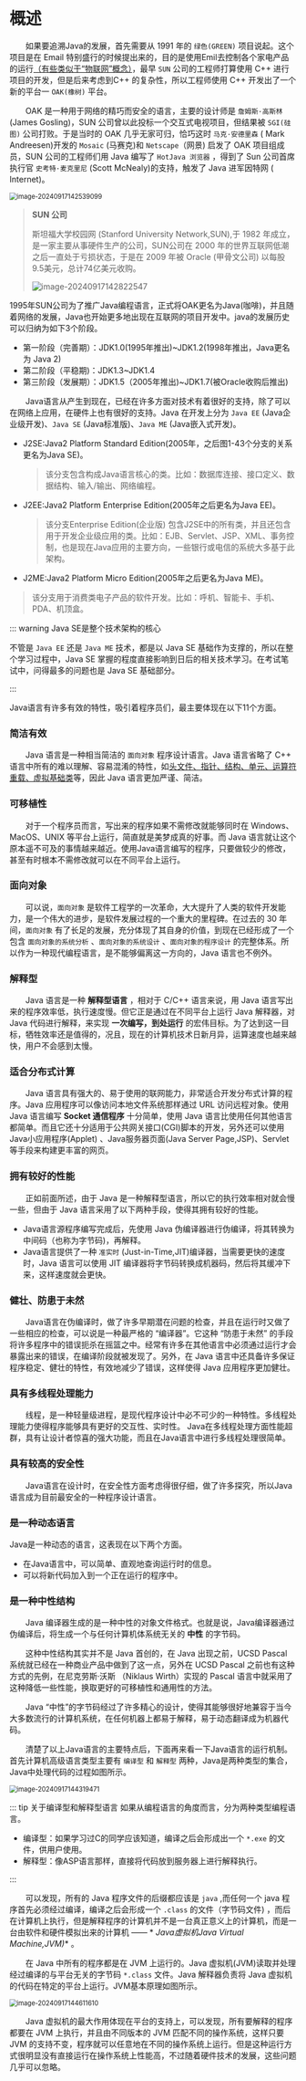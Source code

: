 # 概述

&emsp;&emsp;如果要追溯Java的发展，首先需要从 1991 年的 `绿色(GREEN)` 项目说起。这个项目是在 Email
特别盛行的时候提出来的，目的是使用Emil去控制各个家电产品的运行<u>（有些类似于“物联网”概念）</u>，最早 `SUN` 公司的工程师打算使用
C++ 进行项目的开发，但是后来考虑到C++ 的复杂性，所以工程师使用 C++ 开发出了一个新的平台一 `OAK(橡树)` 平台。

&emsp;&emsp;OAK 是一种用于网络的精巧而安全的语言，主要的设计师是 `詹姆斯·高斯林` (James Gosling)，SUN
公司曾以此投标一个交互式电视项目，但结果被 `SGI(硅图)` 公司打败。于是当时的 OAK 几乎无家可归，恰巧这时 `马克·安德里森` (
Mark Andreesen)开发的 `Mosaic` (马赛克)和 `Netscape`（网景) 启发了 OAK 项目组成员，SUN 公司的工程师们用 Java
编写了 `HotJava 浏览器` ，得到了 Sun 公司首席执行官 `史考特·麦克里尼` (Scott McNealy)的支持，触发了 Java 进军因特网 (
Internet)。

<img src="http://niu.ochiamalu.top/image-20240917142539099.png" alt="image-20240917142539099" style="zoom:80%;margin:0 auto" />

> **SUN 公司**
>
> 斯坦福大学校园网 (Stanford University Network,SUN),于 1982 年成立，是一家主要从事硬件生产的公司，SUN公司在 2000
> 年的世界互联网低潮之后一直处于亏损状态，于是在 2009 年被 Oracle (甲骨文公司) 以每股9.5美元，总计74亿美元收购。
>
> ![image-20240917142822547](http://niu.ochiamalu.top/image-20240917142822547.png)

​ 1995年SUN公司为了推广Java编程语言，正式将OAK更名为Java(咖啡)，并且随着网络的发展，Java也开始更多地出现在互联网的项目开发中。java的发展历史可以归纳为如下3个阶段。

- 第一阶段（完善期）：JDK1.0(1995年推出)~JDK1.2(1998年推出，Java更名为 Java 2)
- 第二阶段（平稳期)：JDK1.3~JDK1.4
- 第三阶段（发展期）：JDK1.5（2005年推出)~JDK1.7(被Oracle收购后推出)

&emsp;&emsp;Java语言从产生到现在，已经在许多方面对技术有着很好的支持，除了可以在网络上应用，在硬件上也有很好的支持。Java
在开发上分为 `Java EE` (Java企业级开发)、`Java SE` (Java标准版)、`Java ME`  (Java嵌入式开发)。

- J2SE:Java2 Platform Standard Edition(2005年，之后图1-43个分支的关系更名为Java SE)。

  > 该分支包含构成Java语言核心的类。比如：数据库连接、接口定义、数据结构、输入/输出、网络编程。

- J2EE:Java2 Platform Enterprise Edition(2005年之后更名为Java EE)。

  > 该分支Enterprise Edition(企业版)
  包含J2SE中的所有类，并且还包含用于开发企业级应用的类。比如：EJB、Servlet、JSP、XML、事务控制，也是现在Java应用的主要方向，一些银行或电信的系统大多基于此架构。

- J2ME:Java2 Platform Micro Edition(2005年之后更名为Java ME)。

> 该分支用于消费类电子产品的软件开发。比如：呼机、智能卡、手机、PDA、机顶盒。

::: warning Java SE是整个技术架构的核心

不管是 `Java EE` 还是 `Java ME` 技术，都是以 Java SE 基础作为支撑的，所以在整个学习过程中，Java SE
掌握的程度直接影响到日后的相关技术学习。在考试笔试中，问得最多的问题也是 Java SE 基础部分。

:::

Java语言有许多有效的特性，吸引着程序员们，最主要体现在以下11个方面。

### 简洁有效

&emsp;&emsp;Java 语言是一种相当简洁的 `面向对象` 程序设计语言。Java 语言省略了 C++
语言中所有的难以理解、容易混淆的特性，如<u>头文件、指针、结构、单元、运算符重载、虚拟基础类</u>等，因此 Java 语言更加严谨、简洁。

### 可移植性

&emsp;&emsp;对于一个程序员而言，写出来的程序如果不需修改就能够同时在 Windows、MacOS、UNIX 等平台上运行，简直就是美梦成真的好事。而
Java 语言就让这个原本遥不可及的事情越来越近。使用Java语言编写的程序，只要做较少的修改，甚至有时根本不需修改就可以在不同平台上运行。

### 面向对象

&emsp;&emsp;可以说，`面向对象` 是软件工程学的一次革命，大大提升了人类的软件开发能力，是一个伟大的进步，是软件发展过程的一个重大的里程碑。在过去的
30 年间，`面向对象`
有了长足的发展，充分体现了其自身的价值，到现在已经形成了一个包含 `面向对象的系统分析` 、`面向对象的系统设计` 、`面向对象的程序设计`
的完整体系。所以作为一种现代编程语言，是不能够偏离这一方向的，Java 语言也不例外。

### 解释型

&emsp;&emsp;Java 语言是一种 **解释型语言** ，相对于 C/C++ 语言来说，用 Java 语言写出来的程序效率低，执行速度慢。但它正是通过在不同平台上运行
Java 解释器，对 Java 代码进行解释，来实现 **一次编写，到处运行**
的宏伟目标。为了达到这一目标，牺牲效率还是值得的，况且，现在的计算机技术日新月异，运算速度也越来越快，用户不会感到太慢。

### 适合分布式计算

&emsp;&emsp;Java 语言具有强大的、易于使用的联网能力，非常适合开发分布式计算的程序。Java 应用程序可以像访问本地文件系统那样通过
URL 访问远程对象。使用 Java 语言编写 **Socket 通信程序** 十分简单，使用 Java
语言比使用任何其他语言都简单。而且它还十分适用于公共网关接口(CGI)脚本的开发，另外还可以使用 Java小应用程序(Applet)
、Java服务器页面(Java Server Page,JSP)、Servlet等手段来构建更丰富的网页。

### 拥有较好的性能

&emsp;&emsp;正如前面所述，由于 Java 是一种解释型语言，所以它的执行效率相对就会慢一些，但由于 Java 语言采用了以下两种手段，使得其拥有较好的性能。

- Java语言源程序编写完成后，先使用 Java 伪编译器进行伪编译，将其转换为中间码（也称为字节码)，再解释。
- Java语言提供了一种 `准实时` (Just-in-Time,JIT)编译器，当需要更快的速度时，Java 语言可以使用 JIT
  编译器将字节码转换成机器码，然后将其缓冲下来，这样速度就会更快。

### 健壮、防患于未然

&emsp;&emsp;Java语言在伪编译时，做了许多早期潜在问题的检查，并且在运行时又做了一些相应的检查，可以说是一种最严格的
“编译器”。它这种 “防患于未然” 的手段将许多程序中的错误扼杀在摇篮之中。经常有许多在其他语言中必须通过运行才会暴露出来的错误，在编译阶段就被发现了。另外，在
Java 语言中还具备许多保证程序稳定、健壮的特性，有效地减少了错误，这样使得 Java 应用程序更加健壮。

### 具有多线程处理能力

&emsp;&emsp;线程，是一种轻量级进程，是现代程序设计中必不可少的一种特性。多线程处理能力使得程序能够具有更好的交互性、实时性。
Java在多线程处理方面性能超群，具有让设计者惊喜的强大功能，而且在Java语言中进行多线程处理很简单。

### 具有较高的安全性

&emsp;&emsp;Java语言在设计时，在安全性方面考虑得很仔细，做了许多探究，所以Java语言成为目前最安全的一种程序设计语言。

### 是一种动态语言

Java是一种动态的语言，这表现在以下两个方面。

- 在Java语言中，可以简单、直观地查询运行时的信息。
- 可以将新代码加入到一个正在运行的程序中。

### 是一种中性结构

&emsp;&emsp;Java 编译器生成的是一种中性的对象文件格式。也就是说，Java编译器通过伪编译后，将生成一个与任何计算机体系统无关的
**中性** 的字节码。

&emsp;&emsp;这种中性结构其实并不是 Java 首创的，在 Java 出现之前，UCSD Pascal 系统就已经在一种商业产品中做到了这一点，另外在
UCSD Pascal 之前也有这种方式的先例，在尼克劳斯·沃斯 （Niklaus Wirth）实现的 Pascal 语言中就采用了这种降低一些性能，换取更好的可移植性和通用性的方法。

&emsp;&emsp;Java “中性”的字节码经过了许多精心的设计，使得其能够很好地兼容于当今大多数流行的计算机系统，在任何机器上都易于解释，易于动态翻译成为机器代码。

&emsp;&emsp;清楚了以上Java语言的主要特点后，下面再来看一下Java语言的运行机制。首先计算机高级语言类型主要有 `编译型`
和 `解释型` 两种，Java是两种类型的集合，Java中处理代码的过程如图所示。

<img src="http://niu.ochiamalu.top/image-20240917144319471.png" alt="image-20240917144319471" style="zoom:80%;margin: 0 auto" />

::: tip 关于编译型和解释型语言
如果从编程语言的角度而言，分为两种类型编程语言。

- 编译型：如果学习过C的同学应该知道，编译之后会形成出一个 `*.exe` 的文件，供用户使用。
- 解释型：像ASP语言那样，直接将代码放到服务器上进行解释执行。

:::

&emsp;&emsp;可以发现，所有的 Java 程序文件的后缀都应该是 `java` ,而任何一个 java
程序首先必须经过编译，编译之后会形成一个 `.class` 的文件（字节码文件)
，而后在计算机上执行，但是解释程序的计算机并不是一台真正意义上的计算机，而是一台由软件和硬件模拟出来的计算机 —— *
*Java虚拟机Java Virtual Machine,JVM)** 。

&emsp;&emsp;在 Java 中所有的程序都是在 JVM 上运行的。Java 虚拟机(JVM)读取并处理经过编译的与平台无关的字节码 `*.class`
文件。Java 解释器负责将 Java 虚拟机的代码在特定的平台上运行。JVM基本原理如图所示。

<img src="http://niu.ochiamalu.top/image-20240917144611610.png" alt="image-20240917144611610" style="zoom:80%;margin:0 auto" />

&emsp;&emsp;Java 虚拟机的最大作用体现在平台的支持上，可以发现，所有要解释的程序都要在 JVM 上执行，并且由不同版本的 JVM
匹配不同的操作系统，这样只要 JVM 的支持不变，程序就可以任意地在不同的操作系统上运行。但是这种运行方式很明显没有直接运行在操作系统上性能高，不过随着硬件技术的发展，这些问题几乎可以忽略。
